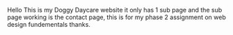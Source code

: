 Hello This is my Doggy Daycare website it only has 1 sub page and the sub page working is the contact page, this is for my phase 2 assignment on web design fundementals thanks.
